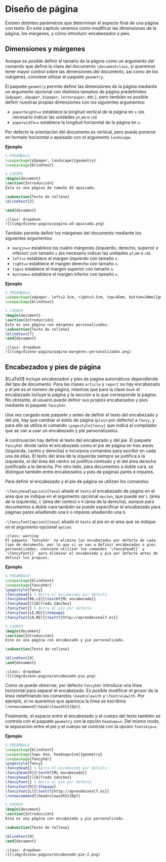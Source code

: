 # Diseño de página

Existen distintos parámetros que determinan el aspecto final de una página con texto. En este capítulo veremos como modificar las dimensiones de la página, los márgenes, y cómo introducir encabezados y pies.

## Dimensiones y márgenes

Aunque es posible definir el tamaño de la página como un argumento del comando que define la clase del documento `\documentclass`, si queremos tener mayor control sobre las dimensiones del documento, así como de los márgenes, conviene utilizar el paquete `geometry`.

El paquete `geometry` permite definir las dimensiones de la página mediante un argumento opcional con distintos tamaños de página predefinidos (`a4paper`, `a5paper`, `b1paper`, `letterpaper`, etc.), pero también es posible definir nuestras propias dimensiones con los siguientes argumentos:

- `paperheight=x` establece la longitud vertical de la página en `x` (es necesario indicar las unidades `pt`,`mm` o `cm`)
- `paperwidth=x` establece la longitud horizontal de la página en `x`.

Por defecto la orientación del documento es vertical, pero puede ponerse en formato horizontal o apaisado con el argumento `landscape`.

**Ejemplo**

```latex
% PREÁMBULO
\usepackage[a5paper, landscape]{geometry}
\usepackage{blindtext}

% CUERPO
\begin{document}
\section{Introducción}
Esta es una página de tamaño A5 apaisada.

\subsection{Texto de relleno}
\blindtext[2]

\end{document}
```

```{admonition} Salida
:class: dropdown
![](img/diseno-pagina/pagina-a5-apaisada.png)
```

También permite definir los márgenes del documento mediante los siguientes argumentos:

- `margin=x` establece los cuatro márgenes (izquierdo, derecho, superior e inferior) con tamaño `x` (es necesario indicar las unidades `pt`,`mm` o `cm`).
- `left=x` establece el margen izquierdo con tamaño `x`.
- `right=x` establece el margen derecho con tamaño `x`.
- `top=x` establece el margen superior con tamaño `x`.
- `bottom=x` establece el margen inferior con tamaño `x`.


**Ejemplo**

```latex
% PREÁMBULO
\usepackage[a4paper, left=2.5cm, right=3.5cm, top=45mm, bottom=20mm]{geometry}
\usepackage{blindtext}

% CUERPO
\begin{document}
\section{Introducción}
Este es una página con márgenes personalizados.
\subsection{Texto de relleno}
\blindtext[7]
\end{document}
```

```{admonition} Salida
:class: dropdown
![](img/diseno-pagina/pagina-margenes-personalizados.png)
```

## Encabezados y pies de página

$\LaTeX$ incluye encabezados y pies de página automáticos dependiendo del tipo de documento. Para las clases `article` y `report` no hay encabezado y el pie es el número de página, mientras que para la clase `book` el encabezado incluye la página y la sección a la que corresponde la página. No obstante, el usuario puede definir sus propios encabezados y pies mediante el paquete `fancyhdr`. 

Una vez cargado este paquete y antes de definir el texto del encabezado y del pie, hay que cambiar el estilo de página (`plain` por defecto) a `fancy`, y para ello se utiliza el comando `\pagestyle{fancy}` que indica al compilador que se van a usar un encabezado y pie personalizados.

A continuación hay definir el texto del encabezado y del pie. El paquete `fancyhdr` divide tanto el encabezado como el pie de página en tres areas (izquierda, centro y derecha) e incorpora comandos para escribir en cada una de ellas. El texto del área de la izquierda siempre se justifica a la izquierda, el del área del centro se justifica centrado y el del área derecha justificado a la derecha. Por otro lado, para documentos a doble cara, se distingue también entre encabezados y pies de páginas pares e impares. 

Para definir el encabezado y el pie de página se utilizan los comandos

-`\fancyhead[opcion]{texo}` añade el `texto` al encabezado de página en el area que se indique en el argumento opcional `opcion`, que puede ser `L` (área de la izquierda), `C` (área del centro) o `R` (área de la derecha), aunque para documentos a doble cara también se puede especificar el encabezado para páginas pares añadiendo una `E` o impares añadiendo una `O`.

-`\fancyfoot[opcion]{texo}` añade el `texto` al pie en el area que se indique en el argumento opcional `opcion`.


`````{admonition} Advertencia
:class: warning
El paquete `fancyhdr` no elimina los encabezados por defecto de cada tipo de documento, por lo que si se van a definir encabezados o pies personalizados, conviene utilizar los comandos `\fancyhead{}` y `\fancyfoot{}` para eliminar el encabezado y pie por defecto antes de definir los propios.
`````

**Ejemplo**

```latex
% PREÁMBULO
\usepackage{blindtext}
\usepackage{fancyhdr}
\pagestyle{fancy}
\fancyhead{} % Borra el encabezado por defecto
\fancyhead[RO,LE]{\textbf{Mi encabezado}}
\fancyhead[C]{Alfredo Sánchez}
\fancyfoot{} % Borra el pie por defecto
\fancyfoot[LE,RO]{\thepage}
\fancyfoot[LO,RE]{\texttt{http://aprendeconalf.es}}

% CUERPO
\begin{document}
\section{Introducción}
Este es una página con encabezado y pie personalizado.

\subsection{Texto de relleno}

\blindtext[9]
\end{document}
```

```{admonition} Salida
:class: dropdown
![](img/diseno-pagina/encabezado-pie.png)
```

Como se puede observar, por defecto `fancyhdr` introduce una línea horizontal para separar el encabezado. Es posible modificar el grosor de la línea redefiniendo los comandos `\headrulewith` y `\footrulewith`. Por ejemplo, si no queremos que aparezca la línea se escribiría `\renewcommand{\headrulewidth}{0pt}`. 

Finalmente, el espacio entre el encabezado y el cuerpo del texto también se controla con el paquete `geometry` con la opción `headsep=x`. Del mismo modo, la separación entre el pie y el cuerpo se controla con la opción `footskip=x`. 


**Ejemplo**

```latex
% PREÁMBULO
\usepackage{blindtext}
\usepackage[top= 4cm, headsep=2cm]{geometry}
\usepackage{fancyhdr}
\pagestyle{fancy}
\fancyhead{} % Borra el encabezado por defecto
\fancyhead[R]{\textbf{Mi encabezado}}
\fancyhead[C]{Alfredo Sánchez}
\fancyfoot{} % Borra el pie por defecto
\fancyfoot[R]{\thepage}
\fancyfoot[L]{\texttt{http://aprendeconalf.es}}
\renewcommand{\headrulewidth}{0pt}

% CUERPO
\begin{document}
\section{Introducción}
Este es una página con encabezado y pie personalizado.

\subsection{Texto de relleno}

\blindtext[9]
\end{document}
```

```{admonition} Salida
:class: dropdown
![](img/diseno-pagina/encabezado-pie-2.png)
```
